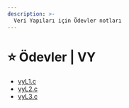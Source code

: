 ```yaml
---
description: >-
  Veri Yapıları için Ödevler notları
---
```


# ⭐ Ödevler \| VY

<!--YPackage.YGitbookIntegration-tarafından-otomatik-oluşturulmuştur-->

- [vyL1.c](vyL1.c)
- [vyL2.c](vyL2.c)
- [vyL3.c](vyL3.c)

<!--YPackage.YGitbookIntegration-tarafından-otomatik-oluşturulmuştur-->

